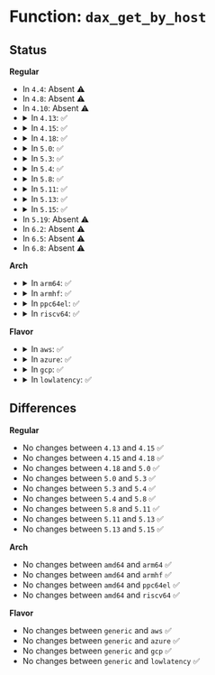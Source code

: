 # Function: <code>dax_get_by_host</code>

## Status
<b>Regular</b>
<ul>
<li>
In <code>4.4</code>: Absent ⚠️
</li>
<li>
In <code>4.8</code>: Absent ⚠️
</li>
<li>
In <code>4.10</code>: Absent ⚠️
</li>
<li>
<details>
<summary>In <code>4.13</code>: ✅</summary>

```c
struct dax_device *dax_get_by_host(const char *host);
```

**Collision:** Unique Global

**Inline:** No

**Transformation:** False

**Instances:**

```
In drivers/dax/super.c (ffffffff8163cdd0)
Location: drivers/dax/super.c:482
Inline: False
Direct callers:
  - fs/dax.c:dax_writeback_mapping_range
  - fs/ext4/inode.c:ext4_iomap_begin
  - drivers/dax/super.c:dax_visible
  - drivers/dax/super.c:dax_visible
  - drivers/dax/super.c:write_cache_store
  - drivers/dax/super.c:write_cache_store
  - drivers/dax/super.c:write_cache_show
  - drivers/dax/super.c:write_cache_show
  - drivers/dax/super.c:__bdev_dax_supported
  - drivers/md/dm.c:dm_get_table_device
```
**Symbols:**

```
ffffffff8163cdd0-ffffffff8163ce8d: dax_get_by_host (STB_GLOBAL)
```
</details>
</li>
<li>
<details>
<summary>In <code>4.15</code>: ✅</summary>

```c
struct dax_device *dax_get_by_host(const char *host);
```

**Collision:** Unique Global

**Inline:** No

**Transformation:** False

**Instances:**

```
In drivers/dax/super.c (ffffffff816a5aa0)
Location: drivers/dax/super.c:511
Inline: False
Direct callers:
  - fs/dax.c:dax_writeback_mapping_range
  - drivers/dax/super.c:dax_visible
  - drivers/dax/super.c:dax_visible
  - drivers/dax/super.c:write_cache_store
  - drivers/dax/super.c:write_cache_store
  - drivers/dax/super.c:write_cache_show
  - drivers/dax/super.c:write_cache_show
  - drivers/dax/super.c:__bdev_dax_supported
  - drivers/dax/super.c:fs_dax_get_by_bdev
  - drivers/md/dm.c:dm_get_table_device
```
**Symbols:**

```
ffffffff816a5aa0-ffffffff816a5b5d: dax_get_by_host (STB_GLOBAL)
```
</details>
</li>
<li>
<details>
<summary>In <code>4.18</code>: ✅</summary>

```c
struct dax_device *dax_get_by_host(const char *host);
```

**Collision:** Unique Global

**Inline:** No

**Transformation:** False

**Instances:**

```
In drivers/dax/super.c (ffffffff816e1ec0)
Location: drivers/dax/super.c:537
Inline: False
Direct callers:
  - fs/dax.c:dax_writeback_mapping_range
  - drivers/dax/super.c:dax_visible
  - drivers/dax/super.c:write_cache_store
  - drivers/dax/super.c:write_cache_show
  - drivers/dax/super.c:fs_dax_get_by_bdev
  - drivers/md/dm.c:dm_get_table_device
```
**Symbols:**

```
ffffffff816e1ec0-ffffffff816e1f85: dax_get_by_host (STB_GLOBAL)
```
</details>
</li>
<li>
<details>
<summary>In <code>5.0</code>: ✅</summary>

```c
struct dax_device *dax_get_by_host(const char *host);
```

**Collision:** Unique Global

**Inline:** No

**Transformation:** False

**Instances:**

```
In drivers/dax/super.c (ffffffff817052e0)
Location: drivers/dax/super.c:536
Inline: False
Direct callers:
  - fs/dax.c:dax_writeback_mapping_range
  - drivers/dax/super.c:dax_visible
  - drivers/dax/super.c:write_cache_store
  - drivers/dax/super.c:write_cache_show
  - drivers/dax/super.c:fs_dax_get_by_bdev
  - drivers/md/dm.c:dm_get_table_device
```
**Symbols:**

```
ffffffff817052e0-ffffffff817053a5: dax_get_by_host (STB_GLOBAL)
```
</details>
</li>
<li>
<details>
<summary>In <code>5.3</code>: ✅</summary>

```c
struct dax_device *dax_get_by_host(const char *host);
```

**Collision:** Unique Global

**Inline:** No

**Transformation:** False

**Instances:**

```
In drivers/dax/super.c (ffffffff8173f170)
Location: drivers/dax/super.c:595
Inline: False
Direct callers:
  - fs/dax.c:dax_writeback_mapping_range
  - drivers/dax/super.c:dax_visible
  - drivers/dax/super.c:write_cache_store
  - drivers/dax/super.c:write_cache_show
  - drivers/dax/super.c:__bdev_dax_supported
  - drivers/dax/super.c:fs_dax_get_by_bdev
  - drivers/md/dm.c:dm_get_table_device
```
**Symbols:**

```
ffffffff8173f170-ffffffff8173f249: dax_get_by_host (STB_GLOBAL)
```
</details>
</li>
<li>
<details>
<summary>In <code>5.4</code>: ✅</summary>

```c
struct dax_device *dax_get_by_host(const char *host);
```

**Collision:** Unique Global

**Inline:** No

**Transformation:** False

**Instances:**

```
In drivers/dax/super.c (ffffffff81763350)
Location: drivers/dax/super.c:595
Inline: False
Direct callers:
  - fs/dax.c:dax_writeback_mapping_range
  - drivers/dax/super.c:dax_visible
  - drivers/dax/super.c:write_cache_store
  - drivers/dax/super.c:write_cache_show
  - drivers/dax/super.c:__bdev_dax_supported
  - drivers/dax/super.c:fs_dax_get_by_bdev
  - drivers/md/dm.c:dm_get_table_device
```
**Symbols:**

```
ffffffff81763350-ffffffff81763429: dax_get_by_host (STB_GLOBAL)
```
</details>
</li>
<li>
<details>
<summary>In <code>5.8</code>: ✅</summary>

```c
struct dax_device *dax_get_by_host(const char *host);
```

**Collision:** Unique Global

**Inline:** No

**Transformation:** False

**Instances:**

```
In drivers/dax/super.c (ffffffff818231f0)
Location: drivers/dax/super.c:623
Inline: False
Direct callers:
  - drivers/dax/super.c:dax_visible
  - drivers/dax/super.c:write_cache_store
  - drivers/dax/super.c:write_cache_show
  - drivers/dax/super.c:__bdev_dax_supported
  - drivers/dax/super.c:fs_dax_get_by_bdev
  - drivers/md/dm.c:dm_get_table_device
```
**Symbols:**

```
ffffffff818231f0-ffffffff818232c9: dax_get_by_host (STB_GLOBAL)
```
</details>
</li>
<li>
<details>
<summary>In <code>5.11</code>: ✅</summary>

```c
struct dax_device *dax_get_by_host(const char *host);
```

**Collision:** Unique Global

**Inline:** No

**Transformation:** False

**Instances:**

```
In drivers/dax/super.c (ffffffff81831f30)
Location: drivers/dax/super.c:631
Inline: False
Direct callers:
  - drivers/dax/super.c:dax_visible
  - drivers/dax/super.c:write_cache_store
  - drivers/dax/super.c:write_cache_show
  - drivers/dax/super.c:__bdev_dax_supported
  - drivers/dax/super.c:fs_dax_get_by_bdev
  - drivers/md/dm.c:dm_get_table_device
```
**Symbols:**

```
ffffffff81831f30-ffffffff81832009: dax_get_by_host (STB_GLOBAL)
```
</details>
</li>
<li>
<details>
<summary>In <code>5.13</code>: ✅</summary>

```c
struct dax_device *dax_get_by_host(const char *host);
```

**Collision:** Unique Global

**Inline:** No

**Transformation:** False

**Instances:**

```
In drivers/dax/super.c (ffffffff81815660)
Location: drivers/dax/super.c:631
Inline: False
Direct callers:
  - drivers/dax/super.c:dax_visible
  - drivers/dax/super.c:write_cache_store
  - drivers/dax/super.c:write_cache_show
  - drivers/dax/super.c:__bdev_dax_supported
  - drivers/dax/super.c:fs_dax_get_by_bdev
  - drivers/md/dm.c:dm_get_table_device
```
**Symbols:**

```
ffffffff81815660-ffffffff81815739: dax_get_by_host (STB_GLOBAL)
```
</details>
</li>
<li>
<details>
<summary>In <code>5.15</code>: ✅</summary>

```c
struct dax_device *dax_get_by_host(const char *host);
```

**Collision:** Unique Static

**Inline:** No

**Transformation:** False

**Instances:**

```
In drivers/dax/super.c (ffffffff8189fe00)
Location: drivers/dax/super.c:70
Inline: False
Direct callers:
  - drivers/dax/super.c:dax_visible
  - drivers/dax/super.c:write_cache_store
  - drivers/dax/super.c:write_cache_show
  - drivers/dax/super.c:fs_dax_get_by_bdev
```
**Symbols:**

```
ffffffff8189fe00-ffffffff8189fedc: dax_get_by_host (STB_LOCAL)
```
</details>
</li>
<li>
In <code>5.19</code>: Absent ⚠️
</li>
<li>
In <code>6.2</code>: Absent ⚠️
</li>
<li>
In <code>6.5</code>: Absent ⚠️
</li>
<li>
In <code>6.8</code>: Absent ⚠️
</li>
</ul>
<b>Arch</b>
<ul>
<li>
<details>
<summary>In <code>arm64</code>: ✅</summary>

```c
struct dax_device *dax_get_by_host(const char *host);
```

**Collision:** Unique Global

**Inline:** No

**Transformation:** False

**Instances:**

```
In drivers/dax/super.c (ffff800010963030)
Location: drivers/dax/super.c:595
Inline: False
Direct callers:
  - fs/dax.c:dax_writeback_mapping_range
  - drivers/dax/super.c:dax_visible
  - drivers/dax/super.c:write_cache_store
  - drivers/dax/super.c:write_cache_show
  - drivers/dax/super.c:__bdev_dax_supported
  - drivers/dax/super.c:fs_dax_get_by_bdev
  - drivers/md/dm.c:dm_get_table_device
```
**Symbols:**

```
ffff800010963030-ffff800010963170: dax_get_by_host (STB_GLOBAL)
```
</details>
</li>
<li>
<details>
<summary>In <code>armhf</code>: ✅</summary>

```c
struct dax_device *dax_get_by_host(const char *host);
```

**Collision:** Unique Global

**Inline:** No

**Transformation:** False

**Instances:**

```
In drivers/dax/super.c (c0a3a35c)
Location: drivers/dax/super.c:595
Inline: False
Direct callers:
  - drivers/dax/super.c:dax_visible
  - drivers/dax/super.c:write_cache_store
  - drivers/dax/super.c:write_cache_show
  - drivers/dax/super.c:__bdev_dax_supported
  - drivers/md/dm.c:dm_get_table_device
```
**Symbols:**

```
c0a3a35c-c0a3a47c: dax_get_by_host (STB_GLOBAL)
```
</details>
</li>
<li>
<details>
<summary>In <code>ppc64el</code>: ✅</summary>

```c
struct dax_device *dax_get_by_host(const char *host);
```

**Collision:** Unique Global

**Inline:** No

**Transformation:** False

**Instances:**

```
In drivers/dax/super.c (c000000000a194c0)
Location: drivers/dax/super.c:595
Inline: False
Direct callers:
  - fs/dax.c:dax_writeback_mapping_range
  - drivers/dax/super.c:dax_visible
  - drivers/dax/super.c:write_cache_store
  - drivers/dax/super.c:write_cache_show
  - drivers/dax/super.c:__bdev_dax_supported
  - drivers/dax/super.c:fs_dax_get_by_bdev
  - drivers/md/dm.c:dm_get_table_device
```
**Symbols:**

```
c000000000a194c0-c000000000a197f8: dax_get_by_host (STB_GLOBAL)
```
</details>
</li>
<li>
<details>
<summary>In <code>riscv64</code>: ✅</summary>

```c
struct dax_device *dax_get_by_host(const char *host);
```

**Collision:** Unique Global

**Inline:** No

**Transformation:** False

**Instances:**

```
In drivers/dax/super.c (ffffffe0005d071c)
Location: drivers/dax/super.c:595
Inline: False
Direct callers:
  - fs/dax.c:dax_writeback_mapping_range
  - drivers/dax/super.c:dax_visible
  - drivers/dax/super.c:write_cache_store
  - drivers/dax/super.c:write_cache_show
  - drivers/dax/super.c:__bdev_dax_supported
  - drivers/dax/super.c:fs_dax_get_by_bdev
  - drivers/md/dm.c:dm_get_table_device
```
**Symbols:**

```
ffffffe0005d071c-ffffffe0005d0832: dax_get_by_host (STB_GLOBAL)
```
</details>
</li>
</ul>
<b>Flavor</b>
<ul>
<li>
<details>
<summary>In <code>aws</code>: ✅</summary>

```c
struct dax_device *dax_get_by_host(const char *host);
```

**Collision:** Unique Global

**Inline:** No

**Transformation:** False

**Instances:**

```
In drivers/dax/super.c (ffffffff81717a40)
Location: drivers/dax/super.c:595
Inline: False
Direct callers:
  - fs/dax.c:dax_writeback_mapping_range
  - drivers/dax/super.c:dax_visible
  - drivers/dax/super.c:write_cache_store
  - drivers/dax/super.c:write_cache_show
  - drivers/dax/super.c:__bdev_dax_supported
  - drivers/dax/super.c:fs_dax_get_by_bdev
  - drivers/md/dm.c:dm_get_table_device
```
**Symbols:**

```
ffffffff81717a40-ffffffff81717b19: dax_get_by_host (STB_GLOBAL)
```
</details>
</li>
<li>
<details>
<summary>In <code>azure</code>: ✅</summary>

```c
struct dax_device *dax_get_by_host(const char *host);
```

**Collision:** Unique Global

**Inline:** No

**Transformation:** False

**Instances:**

```
In drivers/dax/super.c (ffffffff816eff70)
Location: drivers/dax/super.c:595
Inline: False
Direct callers:
  - fs/dax.c:dax_writeback_mapping_range
  - drivers/dax/super.c:dax_visible
  - drivers/dax/super.c:write_cache_store
  - drivers/dax/super.c:write_cache_show
  - drivers/dax/super.c:__bdev_dax_supported
  - drivers/dax/super.c:fs_dax_get_by_bdev
  - drivers/md/dm.c:dm_get_table_device
```
**Symbols:**

```
ffffffff816eff70-ffffffff816f0049: dax_get_by_host (STB_GLOBAL)
```
</details>
</li>
<li>
<details>
<summary>In <code>gcp</code>: ✅</summary>

```c
struct dax_device *dax_get_by_host(const char *host);
```

**Collision:** Unique Global

**Inline:** No

**Transformation:** False

**Instances:**

```
In drivers/dax/super.c (ffffffff81756810)
Location: drivers/dax/super.c:595
Inline: False
Direct callers:
  - fs/dax.c:dax_writeback_mapping_range
  - drivers/dax/super.c:dax_visible
  - drivers/dax/super.c:write_cache_store
  - drivers/dax/super.c:write_cache_show
  - drivers/dax/super.c:__bdev_dax_supported
  - drivers/dax/super.c:fs_dax_get_by_bdev
  - drivers/md/dm.c:dm_get_table_device
```
**Symbols:**

```
ffffffff81756810-ffffffff817568e9: dax_get_by_host (STB_GLOBAL)
```
</details>
</li>
<li>
<details>
<summary>In <code>lowlatency</code>: ✅</summary>

```c
struct dax_device *dax_get_by_host(const char *host);
```

**Collision:** Unique Global

**Inline:** No

**Transformation:** False

**Instances:**

```
In drivers/dax/super.c (ffffffff81771c70)
Location: drivers/dax/super.c:595
Inline: False
Direct callers:
  - fs/dax.c:dax_writeback_mapping_range
  - drivers/dax/super.c:dax_visible
  - drivers/dax/super.c:write_cache_store
  - drivers/dax/super.c:write_cache_show
  - drivers/dax/super.c:__bdev_dax_supported
  - drivers/dax/super.c:fs_dax_get_by_bdev
  - drivers/md/dm.c:dm_get_table_device
```
**Symbols:**

```
ffffffff81771c70-ffffffff81771d47: dax_get_by_host (STB_GLOBAL)
```
</details>
</li>
</ul>

## Differences
<b>Regular</b>
<ul>
<li>
No changes between <code>4.13</code> and <code>4.15</code> ✅
</li>
<li>
No changes between <code>4.15</code> and <code>4.18</code> ✅
</li>
<li>
No changes between <code>4.18</code> and <code>5.0</code> ✅
</li>
<li>
No changes between <code>5.0</code> and <code>5.3</code> ✅
</li>
<li>
No changes between <code>5.3</code> and <code>5.4</code> ✅
</li>
<li>
No changes between <code>5.4</code> and <code>5.8</code> ✅
</li>
<li>
No changes between <code>5.8</code> and <code>5.11</code> ✅
</li>
<li>
No changes between <code>5.11</code> and <code>5.13</code> ✅
</li>
<li>
No changes between <code>5.13</code> and <code>5.15</code> ✅
</li>
</ul>
<b>Arch</b>
<ul>
<li>
No changes between <code>amd64</code> and <code>arm64</code> ✅
</li>
<li>
No changes between <code>amd64</code> and <code>armhf</code> ✅
</li>
<li>
No changes between <code>amd64</code> and <code>ppc64el</code> ✅
</li>
<li>
No changes between <code>amd64</code> and <code>riscv64</code> ✅
</li>
</ul>
<b>Flavor</b>
<ul>
<li>
No changes between <code>generic</code> and <code>aws</code> ✅
</li>
<li>
No changes between <code>generic</code> and <code>azure</code> ✅
</li>
<li>
No changes between <code>generic</code> and <code>gcp</code> ✅
</li>
<li>
No changes between <code>generic</code> and <code>lowlatency</code> ✅
</li>
</ul>
